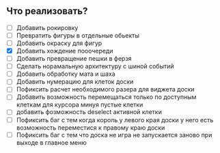 ## Что реализовать?
- [ ] Добавить рокировку
- [ ] Превратить фигуры в отдельные обьекты
- [ ] Добавить окраску для фигур
- [X] Добавить хождение пооочереди
- [ ] Добавить превращение пешки в ферзя
- [ ] Сделать норамальную архитектуру с шиной событий
- [ ] Добавить обработку мата и шаха
- [ ] Добавить нумерацию для клеток доски
- [ ] Пофиксить расчет необходимого разера для виджета доски
- [ ] Добавить возможность перемещаться только по доступным клеткам для курсора минуя пустые клетки
- [ ] добавить фозможность deselect активной клетки
- [ ] Пофиксить баг с тем когда король у левого края доски у него есть возможность переместися к правому краю доски
- [ ] Пофиксить баг с тем что доска не игра не запускается заново при выходе в главное меню